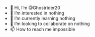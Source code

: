 - 👋 Hi, I’m @Ghostrider20
- 👀 I’m interested in nothing
- 🌱 I’m currently learning nothing
- 💞️ I’m looking to collaborate on nothing
- 📫 How to reach me impossible

<!---
Ghostrider20/Ghostrider20 is a ✨ special ✨ repository because its `README.md` (this file) appears on your GitHub profile.
You can click the Preview link to take a look at your changes.
--->
